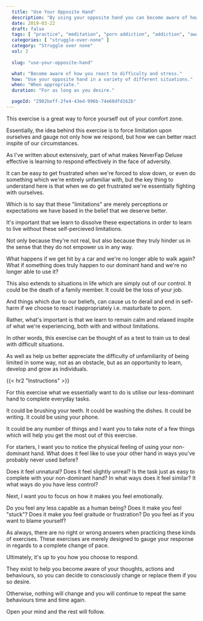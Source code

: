 ```yaml
---
  title: "Use Your Opposite Hand"
  description: "By using your opposite hand you can become aware of how you react to difficulty and stress."
  date: 2019-03-22
  draft: false
  tags: [ "practice", "meditation", "porn addiction", "addiction", "awareness", "awareness exercises", "perspective", "nofap", "neverfap", "neverfap deluxe" ]
  categories: [ "struggle-over-none" ]
  category: "Struggle over none"
  vol: 3
  
  slug: "use-your-opposite-hand"

  what: "Become aware of how you react to difficulty and stress."
  how: "Use your opposite hand in a variety of different situations."
  when: "When appropriate."
  duration: "For as long as you desire."

  pageId: "2982beff-2fe4-43ed-996b-74e68dfd162b"
---
```


This exercise is a great way to force yourself out of your comfort zone.

Essentially, the idea behind this exercise is to force limitation upon ourselves and gauge not only how we respond, but how we can better react inspite of our circumstances.

As I've written about extensively, part of what makes NeverFap Deluxe effective is learning to respond effectively in the face of adversity.

It can be easy to get frustrated when we're forced to slow down, or even do something which we're entirely unfamiliar with, but the key thing to understand here is that when we do get frustrated we're essentially fighting with ourselves.

Which is to say that these "limitations" are merely perceptions or expectations we have based in the belief that we deserve better.

It's important that we learn to dissolve these expectations in order to learn to live without these self-percieved limitations.

Not only because they're not real, but also because they truly hinder us in the sense that they do not empower us in any way.

What happens if we get hit by a car and we're no longer able to walk again? What if something does truly happen to our dominant hand and we're no longer able to use it?

This also extends to situations in life which are simply out of our control. It could be the death of a family member. It could be the loss of your job.

And things which due to our beliefs, can cause us to derail and end in self-harm if we choose to react inappropriately i.e. masturbate to porn.

Rather, what's important is that we learn to remain calm and relaxed inspite of what we're experiencing, both with and without limitations.

In other words, this exercise can be thought of as a test to train us to deal with difficult situations.

As well as help us better appreciate the difficulty of unfamiliarity of being limited in some way, not as an obstacle, but as an opportunity to learn, develop and grow as individuals.


{{< hr2 "Instructions" >}}


For this exercise what we essentially want to do is utilise our less-dominant hand to complete everyday tasks.

It could be brushing your teeth. It could be washing the dishes. It could be writing. It could be using your phone.

It could be any number of things and I want you to take note of a few things which will help you get the most out of this exercise.

For starters, I want you to notice the physical feeling of using your non-dominant hand. What does it feel like to use your other hand in ways you've probably never used before?

Does it feel unnatural? Does it feel slightly unreal? Is the task just as easy to complete with your non-dominant hand? In what ways does it feel similar? It what ways do you have less control?

Next, I want you to focus on how it makes you feel emotionally.

Do you feel any less capable as a human being? Does it make you feel "stuck"? Does it make you feel graitude or frustration? Do you feel as if you want to blame yourself?

As always, there are no right or wrong answers when practicing these kinds of exercises. These exercises are merely designed to gauge your response in regards to a complete change of pace.

Ultimately, it's up to you how you choose to respond.

They exist to help you become aware of your thoughts, actions and behaviours, so you can decide to consciously change or replace them if you so desire.

Otherwise, nothing will change and you will continue to repeat the same behaviours time and time again.

Open your mind and the rest will follow.











<!--
{{< hr2 "Additional Resources" >}}  -->

<!-- maybe link to other  -->

